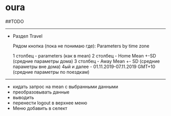 # oura

##TODO

-------------
- Раздел Travel

  Рядом кнопка (пока не понимаю где): Parameters by time zone
  
  1 столбец - parameters (как в mean)
  2 столбец - Home Mean +-SD  (средние параметры дома)
  3 столбец - Away Mean +- SD (средние параметры вне дома)
  4ый и далее - 01.11.2019-07.11.2019 GMT+10 (средние параметры по поездкам)
 -------------------------
  
- кидать запрос на mean c выбранными данными
- преобразовывать данные
- выводить
- перенести logout в верхнее меню
- Меню добавить в селект
